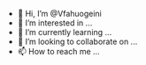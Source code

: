 - 👋 Hi, I’m @Vfahuogeini
- 👀 I’m interested in ...
- 🌱 I’m currently learning ...
- 💞️ I’m looking to collaborate on ...
- 📫 How to reach me ...

<!---
Vfahuogeini/Vfahuogeini is a ✨ special ✨ repository because its `README.md` (this file) appears on your GitHub profile.
You can click the Preview link to take a look at your changes.
--->
